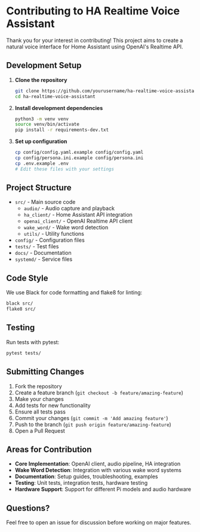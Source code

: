 # Contributing to HA Realtime Voice Assistant

Thank you for your interest in contributing! This project aims to create a natural voice interface for Home Assistant using OpenAI's Realtime API.

## Development Setup

1. **Clone the repository**
   ```bash
   git clone https://github.com/yourusername/ha-realtime-voice-assistant
   cd ha-realtime-voice-assistant
   ```

2. **Install development dependencies**
   ```bash
   python3 -m venv venv
   source venv/bin/activate
   pip install -r requirements-dev.txt
   ```

3. **Set up configuration**
   ```bash
   cp config/config.yaml.example config/config.yaml
   cp config/persona.ini.example config/persona.ini
   cp .env.example .env
   # Edit these files with your settings
   ```

## Project Structure

- `src/` - Main source code
  - `audio/` - Audio capture and playback
  - `ha_client/` - Home Assistant API integration
  - `openai_client/` - OpenAI Realtime API client
  - `wake_word/` - Wake word detection
  - `utils/` - Utility functions
- `config/` - Configuration files
- `tests/` - Test files
- `docs/` - Documentation
- `systemd/` - Service files

## Code Style

We use Black for code formatting and flake8 for linting:

```bash
black src/
flake8 src/
```

## Testing

Run tests with pytest:

```bash
pytest tests/
```

## Submitting Changes

1. Fork the repository
2. Create a feature branch (`git checkout -b feature/amazing-feature`)
3. Make your changes
4. Add tests for new functionality
5. Ensure all tests pass
6. Commit your changes (`git commit -m 'Add amazing feature'`)
7. Push to the branch (`git push origin feature/amazing-feature`)
8. Open a Pull Request

## Areas for Contribution

- **Core Implementation**: OpenAI client, audio pipeline, HA integration
- **Wake Word Detection**: Integration with various wake word systems
- **Documentation**: Setup guides, troubleshooting, examples
- **Testing**: Unit tests, integration tests, hardware testing
- **Hardware Support**: Support for different Pi models and audio hardware

## Questions?

Feel free to open an issue for discussion before working on major features.